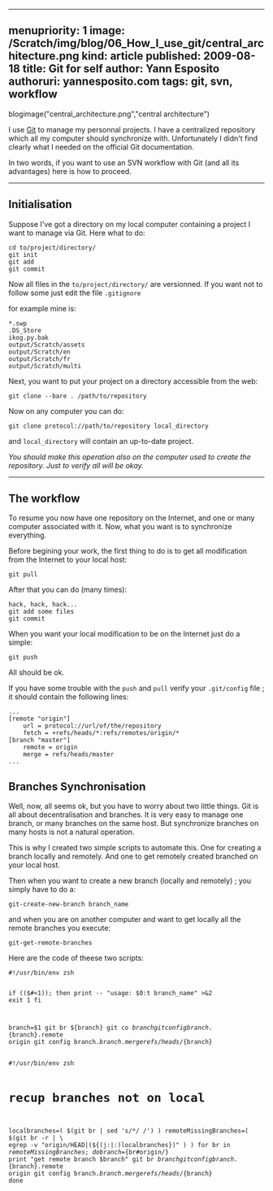 -----
menupriority:   1
image: /Scratch/img/blog/06_How_I_use_git/central_architecture.png
kind:           article
published: 2009-08-18
title: Git for self
author: Yann Esposito
authoruri: yannesposito.com
tags:  git, svn, workflow
-----

blogimage("central_architecture.png","central architecture")

I use [Git](http://www.git-scm.org/) to manage my personnal projects.
I have a centralized repository which all my computer should synchronize with.
Unfortunately I didn't find clearly what I needed on the official Git documentation.

In two words, if you want to use an SVN workflow with Git (and all its advantages) here is how to proceed.

---

## Initialisation

Suppose I've got a directory on my local computer containing a project I want to manage via Git. Here what to do: 

<div>
<pre><code class="zsh">cd to/project/directory/
git init
git add
git commit
</code></pre>
</div>

Now all files in the <code>to/project/directory/</code> are versionned.
If you want not to follow some just edit the file <code>.gitignore</code>

for example mine is: 

<div>
<pre><code class="zsh">*.swp
.DS_Store
ikog.py.bak
output/Scratch/assets
output/Scratch/en
output/Scratch/fr
output/Scratch/multi
</code></pre>
</div>

Next, you want to put your project on a directory accessible from the web:

<div>
<pre><code class="zsh">git clone --bare . /path/to/repository
</code></pre>
</div>

Now on any computer you can do: 

<div>
<pre><code class="zsh">git clone protocol://path/to/repository local_directory
</code></pre>
</div>

and <code>local_directory</code> will contain an up-to-date project.

<div class="encadre"><em>
You should make this operation also on the computer used to create the repository. Just to verify all will be okay.

</em>
</div>

---

## The workflow

To resume you now have one repository on the Internet, and one or many computer associated with it. Now, what you want is to synchronize everything.

Before begining your work, the first thing to do is to get all modification from the Internet to your local host: 

<div>
<pre><code class="zsh">git pull
</code></pre>
</div>

After that you can do (many times): 

<div>
<pre><code class="zsh">hack, hack, hack...
git add some files
git commit
</code></pre>
</div>

When you want your local modification to be on the Internet just do a simple:

<div>
<pre><code class="zsh">git push
</code></pre>
</div>

All should be ok.

If you have some trouble with the <code>push</code> and <code>pull</code> verify your <code>.git/config</code> file ; it should contain the following lines:

<div>
<pre><code class="zsh">...
[remote "origin"]
	url = protocol://url/of/the/repository
	fetch = +refs/heads/*:refs/remotes/origin/*
[branch "master"]
	remote = origin
	merge = refs/heads/master
...
</code></pre>
</div>

## Branches Synchronisation

Well, now, all seems ok, but you have to worry about two little things. Git is all about decentralisation and branches. It is very easy to manage one branch, or many branches on the same host. But synchronize branches on many hosts is not a natural operation.

This is why I created two simple scripts to automate this. One for creating a branch locally and remotely. And one to get remotely created branched on your local host.

Then when you want to create a new branch (locally and remotely) ; you simply have to do a: 

<div><code class="zsh">git-create-new-branch branch_name</code></div>

and when you are on another computer and want to get locally all the remote branches you execute: 

<div><code class="zsh">git-get-remote-branches</code></div>

Here are the code of theese two scripts: 

<div>
<pre><code class="zsh" file="git-create-new-branch">#!/usr/bin/env zsh

if (($#<1)); then
    print -- "usage: $0:t branch_name" >&2
    exit 1
fi

branch=$1
git br ${branch}
git co ${branch}
git config branch.${branch}.remote origin
git config branch.${branch}.merge refs/heads/${branch}
</code></pre>
</div>

<div>
<pre><code class="zsh" file="git-get-remote-branches">#!/usr/bin/env zsh

# recup branches not on local
localbranches=( $(git br | sed 's/\*/ /') )
remoteMissingBranches=( $(git br -r | \
    egrep -v "origin/HEAD|(${(j:|:)localbranches})" ) )
for br in $remoteMissingBranches; do
  branch=${br#origin/}
  print "get remote branch $branch"
  git br ${branch}
  git config branch.${branch}.remote origin
  git config branch.${branch}.merge refs/heads/${branch}
done
</code></pre>
</div>
